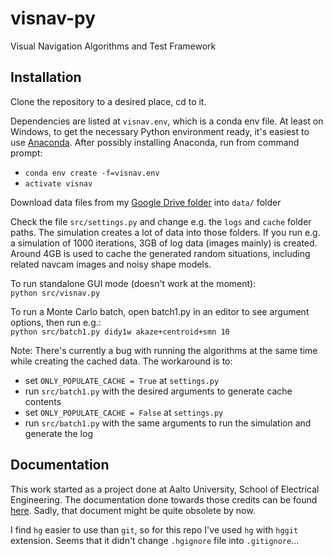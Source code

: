 # visnav-py
Visual Navigation Algorithms and Test Framework

## Installation
Clone the repository to a desired place, cd to it.

Dependencies are listed at `visnav.env`, which is a conda env file. At least on Windows, to get the necessary Python environment ready, it's easiest to use [Anaconda](https://www.continuum.io/downloads). After possibly installing Anaconda, run from command prompt:
* `conda env create -f=visnav.env`
* `activate visnav`

Download data files from my [Google Drive folder](https://drive.google.com/drive/folders/0ByfhOdRO_959X05jTWczWGxLUkk?usp=sharing)
into `data/` folder

Check the file `src/settings.py` and change e.g. the `logs` and `cache` folder paths. The simulation creates a lot of data into those folders.
If you run e.g. a simulation of 1000 iterations, 3GB of log data (images mainly) is created. Around 4GB is used to cache
the generated random situations, including related navcam images and noisy shape models.

To run standalone GUI mode (doesn't work at the moment):<br/>
`python src/visnav.py`

To run a Monte Carlo batch, open batch1.py in an editor to see argument options, then run e.g.:<br/>
`python src/batch1.py didy1w akaze+centroid+smn 10`

Note: There's currently a bug with running the algorithms at the same time while creating the cached data.
The workaround is to:
 * set `ONLY_POPULATE_CACHE = True` at `settings.py`
 * run `src/batch1.py` with the desired arguments to generate cache contents
 * set `ONLY_POPULATE_CACHE = False` at `settings.py`
 * run `src/batch1.py` with the same arguments to run the simulation and generate the log

## Documentation
This work started as a project done at Aalto University, School of Electrical Engineering.
The documentation done towards those credits can be found [here](https://docs.google.com/document/d/1lXqXdR02dAcGPsClwZOXj39RbBfrcscxIKrUyMY_WGU/edit#heading=h.dw2dac9r7xzm).
Sadly, that document might be quite obsolete by now.

I find `hg` easier to use than `git`, so for this repo I've used `hg` with `hggit` extension.
Seems that it didn't change `.hgignore` file into `.gitignore`...
